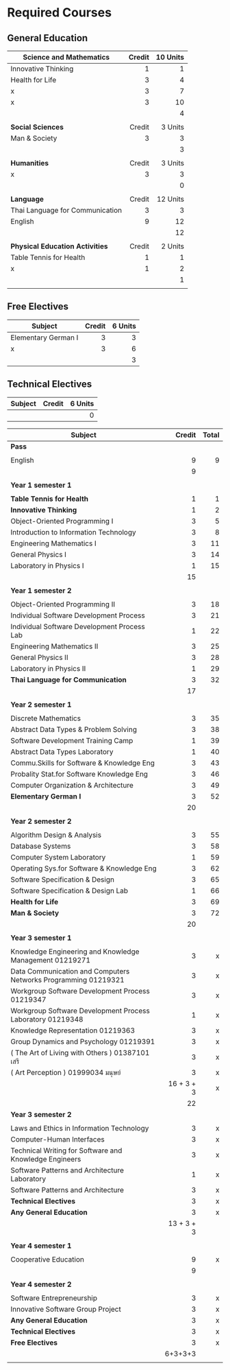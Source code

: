 # Required Courses

## General Education

| **Science and Mathematics** | Credit | 10 Units |
| ------- | ------:| -----:|
| Innovative Thinking | 1 | 1 |
| Health for Life | 3 | 4 |
| x | 3 | 7 |
| x | 3 | 10 |
| | | 4 |
| | | |
| **Social Sciences** | Credit | 3 Units |
| Man & Society | 3 | 3 |
| | | 3 |
| | | |
| **Humanities** | Credit | 3 Units |
| x | 3 | 3 |
| | | 0 |
| | | |
| **Language** | Credit | 12 Units |
| Thai Language for Communication | 3 | 3 |
| English | 9 | 12 |
| | | 12 |
| | | |
| **Physical Education Activities** | Credit | 2 Units |
| Table Tennis for Health | 1 | 1 |
| x | 1 | 2 |
| | | 1 |
| | | |

## Free Electives 

| Subject | Credit | 6 Units |
| ------- | ------:| -----:|
| Elementary German I | 3 | 3 |
| x | 3 | 6 |
| | | 3 |

## Technical Electives

| Subject | Credit | 6 Units |
| ------- | ------:| -----:|
| | | 0 |

| Subject | Credit | Total |
| ------- | ------:| -----:|
| **Pass** |
| | | |
| English | 9 | 9|
| | 9 | |
| | | |
| **Year 1 semester 1** |
| | | |
| **Table Tennis for Health** | 1 | 1 |
| **Innovative Thinking** | 1 | 2 |
| Object-Oriented Programming I | 3 | 5 |
| Introduction to Information Technology | 3 | 8 |
| Engineering Mathematics I | 3 | 11 |
| General Physics I | 3 | 14 |
| Laboratory in Physics I | 1 | 15 |
| | 15 | |
| | | |
| **Year 1 semester 2** | 
| | | |
| Object-Oriented Programming II | 3 | 18 |
| Individual Software Development Process | 3 | 21 |
| Individual Software Development Process Lab | 1 | 22 |
| Engineering Mathematics II | 3 | 25 |
| General Physics II | 3 | 28 |
| Laboratory in Physics II | 1 | 29 |
| **Thai Language for Communication** | 3 | 32 |
| | 17 | |
| | | |
| **Year 2 semester 1** |
| | | |
| Discrete Mathematics | 3 | 35 |
| Abstract Data Types & Problem Solving | 3 | 38 |
| Software Development Training Camp | 1 | 39 |
| Abstract Data Types Laboratory | 1 | 40 |
| Commu.Skills for Software & Knowledge Eng | 3 | 43 |
| Probality Stat.for Software Knowledge Eng | 3 | 46 |
| Computer Organization & Architecture | 3 | 49 |
| **Elementary German I** | 3 | 52 |
| | 20 | |
| | | |
| **Year 2 semester 2** |
| | | |
| Algorithm Design & Analysis | 3 | 55 |
| Database Systems | 3 | 58 |
| Computer System Laboratory | 1 | 59 |
| Operating Sys.for Software & Knowledge Eng | 3 | 62 |
| Software Specification & Design | 3 | 65 |
| Software Specification & Design Lab | 1 | 66 |
| **Health for Life** | 3 | 69 |
| **Man & Society** | 3 | 72 |
| | 20 | |
| | | |
| **Year 3 semester 1** |
| | | |
| Knowledge Engineering and Knowledge Management 01219271 | 3 | x |
| Data Communication and Computers Networks Programming 01219321 | 3 | x |
| Workgroup Software Development Process 01219347 | 3 | x |
| Workgroup Software Development Process Laboratory 01219348 | 1 | x |
| Knowledge Representation 01219363 | 3 | x |
| Group Dynamics and Psychology 01219391 | 3 | x |
| ( The Art of Living with Others ) 01387101 เสรี | 3 | x |
| ( Art Perception ) 01999034 มนุษย์ | 3 | x |
| | 16 + 3 + 3 | x |
| | 22 | |
| **Year 3 semester 2** |
| | | |
| Laws and Ethics in Information Technology | 3 | x |
| Computer-Human Interfaces | 3 | x |
| Technical Writing for Software and Knowledge Engineers | 3 | x |
| Software Patterns and Architecture Laboratory | 1 | x |
| Software Patterns and Architecture | 3 | x |
| **Technical Electives** | 3 | x |
| **Any General Education** | 3 | x |
| | 13 + 3 + 3 | |
| | | |
| **Year 4 semester 1** |
| | | |
| Cooperative Education | 9 | x |
| | 9 | |
| | | |
| **Year 4 semester 2** |
| | | |
| Software Entrepreneurship | 3 | x |
| Innovative Software Group Project | 3 | x |
| **Any General Education** | 3 | x |
| **Technical Electives** | 3 | x |
| **Free Electives** | 3 | x |
| | 6+3+3+3 | |
| | | |
